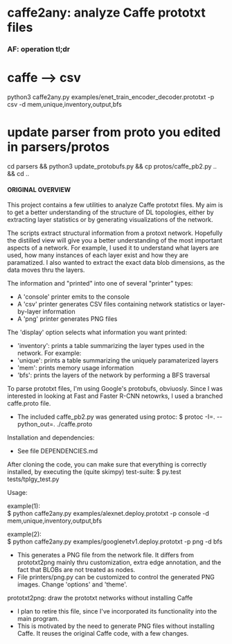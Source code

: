 # caffe2any: analyze Caffe prototxt files

### AF:  operation tl;dr
# caffe --> csv
python3 caffe2any.py examples/enet_train_encoder_decoder.prototxt -p csv -d mem,unique,inventory,output,bfs
# update parser from proto you edited in parsers/protos
cd parsers && python3 update_protobufs.py && cp protos/caffe_pb2.py .. && cd ..

#### ORIGINAL OVERVIEW ####

This project contains a few utilities to analyze Caffe prototxt files.
My aim is to get a better understanding of the structure of DL topologies, either by extracting layer statistics or by generating visualizations of the network.

The scripts extract structural information from a protoxt network.  Hopefully the distilled view will give you a better understanding of the most important aspects of a network.  For example, I used it to understand  what layers are used, how many instances of each layer exist and how they are paramatized.  I also wanted to extract the exact data blob dimensions, as the data moves thru the layers.

The information and "printed" into one of several "printer" types:
- A 'console' printer emits to the console
- A 'csv' printer generates CSV files containing network statistics or layer-by-layer information
- A 'png' printer generates PNG files

The 'display' option selects what information you want printed:
- 'inventory': prints a table summarizing the layer types used in the network.  For example:
- 'unique': prints a table summarizing the uniquely paramaterized layers
- 'mem': prints memory usage information
- 'bfs': prints the layers of the network by performing a BFS traversal

To parse prototxt files, I'm using Google's protobufs, obviuosly.  Since I was interested in looking at Fast and Faster R-CNN netowrks, I used a branched caffe.proto file.
- The included caffe_pb2.py was generated using protoc:
  $ protoc -I=.  --python_out=. ./caffe.proto

Installation and dependencies:
- See file DEPENDENCIES.md

After cloning the code, you can make sure that everything is correctly installed, by executing the (quite skimpy) test-suite:
$ py.test tests/tplgy_test.py

Usage:

example(1):<br>
$ python caffe2any.py examples/alexnet.deploy.prototxt  -p console -d mem,unique,inventory,output,bfs

example(2):<br>
$ python caffe2any.py examples/googlenetv1.deploy.prototxt -p png -d bfs

- This generates a PNG file from the network file.  It differs from prototxt2png mainly thru customization, extra edge annotation, and the fact that BLOBs are not treated as nodes.
- File printers/png.py can be customized to control the generated PNG images.  Change 'options' and 'theme'.

prototxt2png: draw the prototxt networks without installing Caffe
- I plan to retire this file, since I've incorporated its functionality into the main program.
- This is motivated by the need to generate PNG files without installing Caffe.  It reuses the original Caffe code, with a few changes.
